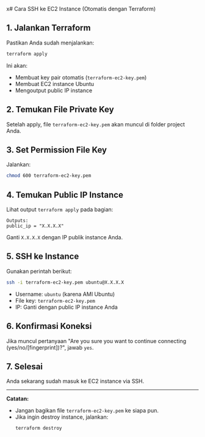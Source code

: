 x# Cara SSH ke EC2 Instance (Otomatis dengan Terraform)

## 1. Jalankan Terraform
Pastikan Anda sudah menjalankan:
```bash
terraform apply
```
Ini akan:
- Membuat key pair otomatis (`terraform-ec2-key.pem`)
- Membuat EC2 instance Ubuntu
- Mengoutput public IP instance

## 2. Temukan File Private Key
Setelah apply, file `terraform-ec2-key.pem` akan muncul di folder project Anda.

## 3. Set Permission File Key
Jalankan:
```bash
chmod 600 terraform-ec2-key.pem
```

## 4. Temukan Public IP Instance
Lihat output `terraform apply` pada bagian:
```
Outputs:
public_ip = "X.X.X.X"
```
Ganti `X.X.X.X` dengan IP publik instance Anda.

## 5. SSH ke Instance
Gunakan perintah berikut:
```bash
ssh -i terraform-ec2-key.pem ubuntu@X.X.X.X
```
- Username: `ubuntu` (karena AMI Ubuntu)
- File key: `terraform-ec2-key.pem`
- IP: Ganti dengan public IP instance Anda

## 6. Konfirmasi Koneksi
Jika muncul pertanyaan "Are you sure you want to continue connecting (yes/no/[fingerprint])?", jawab `yes`.

## 7. Selesai
Anda sekarang sudah masuk ke EC2 instance via SSH.

---

**Catatan:**  
- Jangan bagikan file `terraform-ec2-key.pem` ke siapa pun.
- Jika ingin destroy instance, jalankan:
  ```bash
  terraform destroy